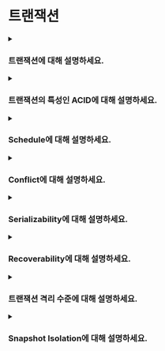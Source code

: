 # 트랜잭션

<details>
<summary><h3>트랜잭션에 대해 설명하세요.</h3></summary>

- 여러 개의 SQL 문을 하나의 논리적 작업 단위로 묶어 실행하는 것
- 이렇게 함으로써 DB에 대한 일련의 변경 작업이 모두 성공하거나, 하나라도 실패할 경우 전체 작업을 취소하여 데이터 무결성을 유지할 수 있음

<details>
<summary><h4>트랜잭션과 관련된 SQL 문법에 대해 설명하세요.</h4></summary>

##### `START TRANSACTION`
- 트랜잭션의 시작을 알리는 명령어
- 이 명령어가 실행되면 DB는 autocommit 모드를 자동으로 비활성화하며, 이후 실행되는 SQL 문들을 하나의 트랜잭션 단위로 묶음

##### `COMMIT`
- 트랜잭션 내에서 수행한 모든 작업을 DB에 영구적으로 반영
- 모든 작업이 성공적으로 완료되었을때 호출하여 트랜잭션을 종료함

##### `ROLLBACK`
- 트랜잭션 내의 모든 작업을 취소하고 트랜잭션 시작 이전의 상태로 복구함
- 오류나 예외 상황 발생 시 호출하여 트랜잭션을 종료함

##### `AUTOCOMMIT`
- 대부분의 DBMS에서는 기본적으로 각 SQL 문을 자동으로 하나의 트랜잭션으로 처리하여 성공 시 commit하고, 실패 시 rollback 함
- 단, `START TRANSACTION`을 사용해 명시적으로 트랜잭션을 시작하는 경우 autocommit 모드는 비활성화됨 
</details>
</details>

<details>
<summary><h3>트랜잭션의 특성인 ACID에 대해 설명하세요.</h3></summary>

#### Atomicity(원자성)
- 트랜잭션 내의 모든 작업은 하나의 단위로 실행되며, 전부 성공하거나 전부 실패해야 함
- 만약 한 작업이라도 실패하면, 이전에 수행된 작업들까지 모두 취소되며 트랜잭션 전체가 롤백됨(all-or-nothing)

#### Consistency(일관성)
- 트랜잭션 실행 전후에 DB는 모든 제약 조건과 규칙을 만족해야 함
- 이를 통해 트랜잭션이 데이터 무결성을 해치지 않고, 항상 올바른 상태로 DB를 유지할 수 있음

#### Isolation(격리성)
- 동시에 실행되는 여러 트랜잭션은 서로 간섭 없이 독립적으로 처리되어야 함
- 한 트랙잭션의 중간 결과가 다른 트랜잭션에 노출되지 않아 데이터 불일치를 방지함

#### Durability(지속성)
- 트랜잭션이 성공적으로 커밋된 후에는 시스템 장애나 오류가 발생하더라도 그 결과가 영구적으로 저장되어야 함
- DB는 로그나 백업 등의 매커니즘을 통해 이 특성을 보장함
</details>

<details>
<summary><h3>Schedule에 대해 설명하세요.</h3></summary>

#### 정의
- 여러 트랜잭션이 동시에 실행될 때, 각 트랜잭션에 속한 연산(operation)들이 실행되는 순서

<br>

#### 종류
##### Serial Schedule
- 트랜잭션이 겹치지 않고 순차적으로 실행되는 스케줄
- 동시성 문제는 발생하지 않지만 성능 면에서 비효율적임

##### Non-Serial Schedule
- 트랜잭션이 겹쳐서 실행되는 스케줄
- 동시성 문제는 발생할 수 있지만, 동시에 더 많은 트랜잭션을 처리할 수 있어 성능이 향상됨

<br>

##### Unrecoverable Schedule
- 한 트랜잭션이 다른 트랜잭션이 write한 데이터를 읽은 후, 원본 트랜잭션이 롤백되었는데도 읽은 트랜잭션이 커밋되는 경우
- 이 경우, 롤백된 데이터에 의존한 데이터를 커밋하게 되어 DB를 이전 상태로 완전히 복구하기 어려울 수 있으므로 허용되지 않음

##### Recoverable Schedule
- 한 트랜잭션이 다른 트랜잭션이 write한 데이터를 읽은 경우, 읽은 트랜잭션은 해당 데이터의 원본 트랜잭션이 커밋되거나 롤백될 때까지 자신도 커밋하지 않는 경우
- 이 경우, 원본 트랜잭션이 나중에 롤백되더라도 읽은 트랜잭션의 커밋이 지연되므로 데이터의 일관성을 보장할 수 있음

<br>

##### Cascadeless Schedule
- 어떤 트랜잭션도 커밋되지 않은 트랜잭션이 write한 데이터를 읽지 않도록 하는 스케줄

##### Strict Schedule
- 어떤 트랜잭션도 커밋되지 않은 트랜잭션들이 write한 데이터는 읽거나 쓰지 못하도록 하는 스케줄
</details>

<details>
<summary><h3>Conflict에 대해 설명하세요.</h3></summary>

#### 정의
- 두 연산이 다음 세 가지 조건을 모두 만족할 경우 두 연산이 충돌(conflict)한다고 함
1. 서로 다른 트랜잭션에 속함
2. 동일한 데이터에 접근함
3. 최소 하나는 write 연산임

#### Conflict Equivalent
- 두 스케줄이 동일한 트랜잭션 집합을 가지며, 모든 충돌 연산의 순서가 양쪽 스케줄에서 동일한 경우

#### Conflict Serializable
- Serial 스케줄과 conflict equivalent한 경우
- 트랜잭션들이 동시에 실행되어도 결과적으로 serial 스케줄과 동일하므로 non-serial 스케줄이어도 동시성 문제가 발생하지 않음
- DBMS는 여러 트랜잭션을 동시에 실행해도 스케줄이 conflict serializable 하도록 보장하는 프로토콜을 적용함
</details>

<details>
<summary><h3>Serializability에 대해 설명하세요.</h3></summary>

- 여러 트랜잭션이 동시에 실행되어도 결과가 serial schedule과 동일하도록 보장하는 성질
- Conflict equivalent 관계를 통해 non-serial 스케줄에서도 안전한 동시 실행이 가능함
</details>

<details>
<summary><h3>Recoverability에 대해 설명하세요.</h3></summary>

- 트랜잭션 간의 의존성에 의해 발생할 수 있는 복구 문제를 방지하는 개념
- 한 트랜잭션이 다른 트랜잭션의 write 작업에 의존하는 경우, 원본 트랜잭션이 커밋되거나 롤백될 때까지 의존하는 트랜잭션이 커밋되지 않도록 하여 데이터의 일관성을 보장함
</details>

<details>
<summary><h3>트랜잭션 격리 수준에 대해 설명하세요.</h3></summary>

- [트랜잭션 격리 수준](https://stemmm.tistory.com/4)
</details>

<details>
<summary><h3>Snapshot Isolation에 대해 설명하세요.</h3></summary>

- [트랜잭션 격리 수준](https://stemmm.tistory.com/5)
</details>